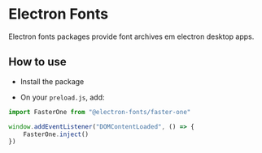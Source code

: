 # Electron Fonts

Electron fonts packages provide font archives em electron desktop apps.

## How to use

* Install the package

* On your `preload.js`, add:

```ts
import FasterOne from "@electron-fonts/faster-one"

window.addEventListener("DOMContentLoaded", () => {
    FasterOne.inject()
})
```